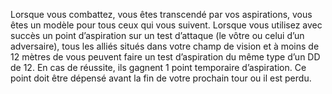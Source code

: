 ﻿---
id: subclass_mighty_bold_fr.md#exemplaire
name: Exemplaire
---
Lorsque vous combattez, vous êtes transcendé par vos aspirations, vous êtes un modèle pour tous ceux qui vous suivent. Lorsque vous utilisez avec succès un point d’aspiration sur un test d’attaque (le vôtre ou celui d’un adversaire), tous les alliés situés dans votre champ de vision et à moins de 12 mètres de vous peuvent faire un test d’aspiration du même type d’un DD de 12. En cas de réussite, ils gagnent 1 point temporaire d’aspiration. Ce point doit être dépensé avant la fin de votre prochain tour ou il est perdu.

